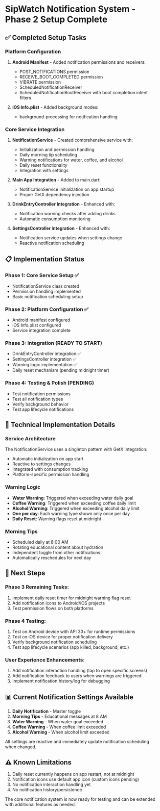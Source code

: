 # SipWatch Notification System - Phase 2 Setup Complete

## ✅ Completed Setup Tasks

### Platform Configuration

1. **Android Manifest** - Added notification permissions and receivers:

   - POST_NOTIFICATIONS permission
   - RECEIVE_BOOT_COMPLETED permission
   - VIBRATE permission
   - ScheduledNotificationReceiver
   - ScheduledNotificationBootReceiver with boot completion intent filters

2. **iOS Info.plist** - Added background modes:
   - background-processing for notification handling

### Core Service Integration

1. **NotificationService** - Created comprehensive service with:

   - Initialization and permission handling
   - Daily morning tip scheduling
   - Warning notifications for water, coffee, and alcohol
   - Daily reset functionality
   - Integration with settings

2. **Main App Integration** - Added to main.dart:

   - NotificationService initialization on app startup
   - Proper GetX dependency injection

3. **DrinkEntryController Integration** - Enhanced with:

   - Notification warning checks after adding drinks
   - Automatic consumption monitoring

4. **SettingsController Integration** - Enhanced with:
   - Notification service updates when settings change
   - Reactive notification scheduling

## 📋 Implementation Status

### Phase 1: Core Service Setup ✅

- NotificationService class created
- Permission handling implemented
- Basic notification scheduling setup

### Phase 2: Platform Configuration ✅

- Android manifest configured
- iOS Info.plist configured
- Service integration complete

### Phase 3: Integration (READY TO START)

- DrinkEntryController integration ✅
- SettingsController integration ✅
- Warning logic implementation ✅
- Daily reset mechanism (pending midnight timer)

### Phase 4: Testing & Polish (PENDING)

- Test notification permissions
- Test all notification types
- Verify background behavior
- Test app lifecycle notifications

## 🔧 Technical Implementation Details

### Service Architecture

The NotificationService uses a singleton pattern with GetX integration:

- Automatic initialization on app start
- Reactive to settings changes
- Integrated with consumption tracking
- Platform-specific permission handling

### Warning Logic

- **Water Warning**: Triggered when exceeding water daily goal
- **Coffee Warning**: Triggered when exceeding coffee daily limit
- **Alcohol Warning**: Triggered when exceeding alcohol daily limit
- **One per day**: Each warning type shown only once per day
- **Daily Reset**: Warning flags reset at midnight

### Morning Tips

- Scheduled daily at 8:00 AM
- Rotating educational content about hydration
- Independent toggle from other notifications
- Automatically reschedules for next day

## 🚀 Next Steps

### Phase 3 Remaining Tasks:

1. Implement daily reset timer for midnight warning flag reset
2. Add notification icons to Android/iOS projects
3. Test permission flows on both platforms

### Phase 4 Testing:

1. Test on Android device with API 33+ for runtime permissions
2. Test on iOS device for proper notification delivery
3. Verify background notification scheduling
4. Test app lifecycle scenarios (app killed, background, etc.)

### User Experience Enhancements:

1. Add notification interaction handling (tap to open specific screens)
2. Add notification feedback to users when warnings are triggered
3. Implement notification history/log for debugging

## 📊 Current Notification Settings Available

1. **Daily Notification** - Master toggle
2. **Morning Tips** - Educational messages at 8 AM
3. **Water Warning** - When water goal exceeded
4. **Coffee Warning** - When coffee limit exceeded
5. **Alcohol Warning** - When alcohol limit exceeded

All settings are reactive and immediately update notification scheduling when changed.

## ⚠️ Known Limitations

1. Daily reset currently happens on app restart, not at midnight
2. Notification icons use default app icon (custom icons pending)
3. No notification interaction handling yet
4. No notification history/persistence

The core notification system is now ready for testing and can be extended with additional features as needed.
